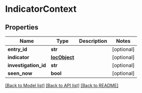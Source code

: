 # IndicatorContext

## Properties
Name | Type | Description | Notes
------------ | ------------- | ------------- | -------------
**entry_id** | **str** |  | [optional] 
**indicator** | [**IocObject**](IocObject.md) |  | [optional] 
**investigation_id** | **str** |  | [optional] 
**seen_now** | **bool** |  | [optional] 

[[Back to Model list]](README.md#documentation-for-models) [[Back to API list]](README.md#documentation-for-api-endpoints) [[Back to README]](README.md)


